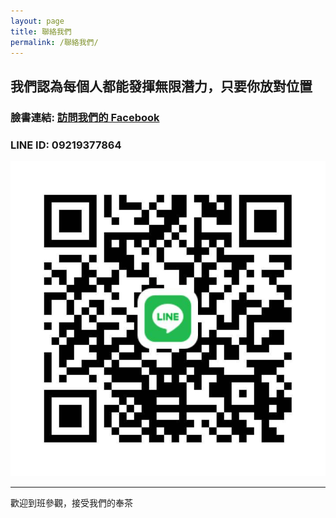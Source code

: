 ```yaml
---
layout: page
title: 聯絡我們
permalink: /聯絡我們/
---
```

## 我們認為每個人都能發揮無限潛力，只要你放對位置

### 臉書連結: [訪問我們的 Facebook](https://www.facebook.com/TOP0932316668)
### LINE ID: 09219377864
![課表](../images/LINEQR.jpg) 

---
歡迎到班參觀，接受我們的奉茶